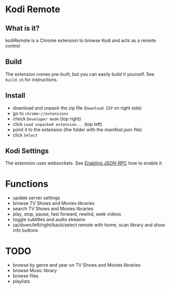 # Kodi Remote

## What is it?

kodiRemote is a Chrome extension to browse Kodi and acts as a remote control

## Build

The extension comes pre-built, but you can easily build it yourself. See `build.sh` for instructions.

## Install

- download and unpack the zip file (`Download ZIP` on right side)
- go to `chrome://extensions`
- check `Developer mode` (top right)
- click `Load unpacked extension...` (top left)
- point it to the extension (the folder with the manifest.json file)
- click `Select`

## Kodi Settings

The extension uses websockets. See [Enabling JSON-RPC](http://kodi.wiki/view/JSON-RPC_API#Enabling_JSON-RPC) how to enable it.

# Functions

- update server settings
- browse TV Shows and Movies libraries
- search TV Shows and Movies libraries
- play, stop, pause, fast forward, rewind, seek videos
- toggle subtitles and audio streams
- up/down/left/right/back/select remote with home, scan library and show info buttons

# TODO

- browse by genre and year on TV Shows and Movies libraries
- browse Music library
- browse files
- playlists